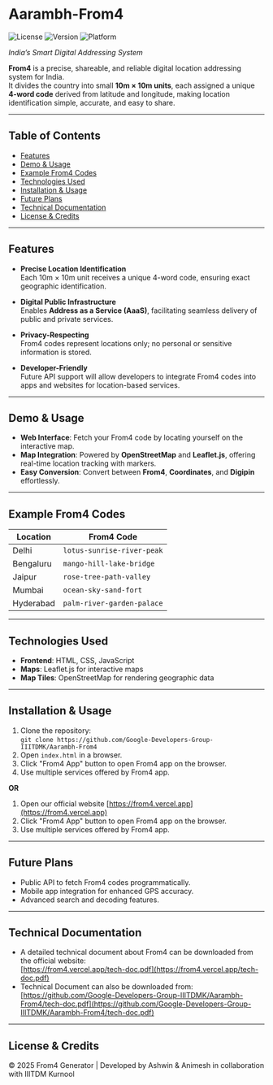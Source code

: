 # Aarambh-From4
![License](https://img.shields.io/badge/License-MIT-blue)
![Version](https://img.shields.io/badge/Version-1.0.0-green)
![Platform](https://img.shields.io/badge/Platform-Web-brightgreen)

*India’s Smart Digital Addressing System*

**From4** is a precise, shareable, and reliable digital location addressing system for India.  
It divides the country into small **10m × 10m units**, each assigned a unique **4-word code** derived from latitude and longitude, making location identification simple, accurate, and easy to share.

---

## Table of Contents
- [Features](#features)
- [Demo & Usage](#demo--usage)
- [Example From4 Codes](#example-from4-codes)
- [Technologies Used](#technologies-used)
- [Installation & Usage](#installation--usage)
- [Future Plans](#future-plans)
- [Technical Documentation](#technical-documentation)
- [License & Credits](#license--credits)

---

## Features

- **Precise Location Identification**  
  Each 10m × 10m unit receives a unique 4-word code, ensuring exact geographic identification.

- **Digital Public Infrastructure**  
  Enables **Address as a Service (AaaS)**, facilitating seamless delivery of public and private services.

- **Privacy-Respecting**  
  From4 codes represent locations only; no personal or sensitive information is stored.

- **Developer-Friendly**  
  Future API support will allow developers to integrate From4 codes into apps and websites for location-based services.

---

## Demo & Usage

- **Web Interface**: Fetch your From4 code by locating yourself on the interactive map.  
- **Map Integration**: Powered by **OpenStreetMap** and **Leaflet.js**, offering real-time location tracking with markers.  
- **Easy Conversion**: Convert between **From4**, **Coordinates**, and **Digipin** effortlessly.

---

## Example From4 Codes

| Location    | From4 Code                 |
|-------------|---------------------------|
| Delhi       | `lotus-sunrise-river-peak` |
| Bengaluru   | `mango-hill-lake-bridge`   |
| Jaipur      | `rose-tree-path-valley`    |
| Mumbai      | `ocean-sky-sand-fort`      |
| Hyderabad   | `palm-river-garden-palace` |

---

## Technologies Used

- **Frontend**: HTML, CSS, JavaScript  
- **Maps**: Leaflet.js for interactive maps  
- **Map Tiles**: OpenStreetMap for rendering geographic data  

---

## Installation & Usage

1. Clone the repository:  
   `git clone https://github.com/Google-Developers-Group-IIITDMK/Aarambh-From4`
2. Open `index.html` in a browser.
3. Click "From4 App" button to open From4 app on the browser.
4. Use multiple services offered by From4 app.

**OR**

1. Open our official website [https://from4.vercel.app](https://from4.vercel.app)
2. Click "From4 App" button to open From4 app on the browser.
3. Use multiple services offered by From4 app.

---

## Future Plans

- Public API to fetch From4 codes programmatically.
- Mobile app integration for enhanced GPS accuracy.
- Advanced search and decoding features.

---

## Technical Documentation

- A detailed technical document about From4 can be downloaded from the official website:  
  [https://from4.vercel.app/tech-doc.pdf](https://from4.vercel.app/tech-doc.pdf)  
- Technical Document can also be downloaded from:  
  [https://github.com/Google-Developers-Group-IIITDMK/Aarambh-From4/tech-doc.pdf](https://github.com/Google-Developers-Group-IIITDMK/Aarambh-From4/tech-doc.pdf)

---

## License & Credits

© 2025 From4 Generator | Developed by Ashwin & Animesh in collaboration with IIITDM Kurnool


